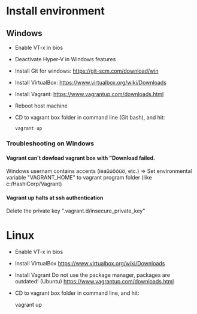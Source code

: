 # Install environment

## Windows

- Enable VT-x in bios

- Deactivate Hyper-V in Windows features

- Install Git for windows: https://git-scm.com/download/win

- Install VirtualBox: https://www.virtualbox.org/wiki/Downloads

- Install Vagrant: https://www.vagrantup.com/downloads.html

- Reboot host machine

- CD to vagrant box folder in command line (Git bash), and hit:

      vagrant up

### Troubleshooting on Windows

#### Vagrant can't dowload vagrant box with "Download failed.

Windows usernam contains accents (íéáűúőóüö, etc.) => Set environmental variable "VAGRANT_HOME" to vagrant program folder (like c:/HashiCorp/Vagrant)

#### Vagrant up halts at ssh authentication

Delete the private key ".vagrant.d/insecure_private_key"

# Linux

  - Enable VT-x in bios

  - Install VirtualBox https://www.virtualbox.org/wiki/Downloads

  - Install Vagrant Do not use the package manager, packages are outdated! (Ubuntu) https://www.vagrantup.com/downloads.html

  - CD to vagrant box folder in command line, and hit:

      vagrant up
